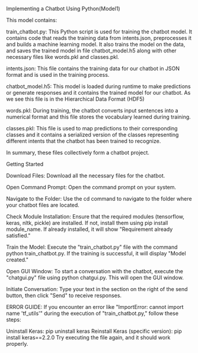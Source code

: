 Implementing a Chatbot Using Python(Model1)

This model contains:

train_chatbot.py:
This Python script is used for training the chatbot model. It contains code that reads the training data from intents.json, preprocesses it and builds a machine learning model. It also trains the model on the data, and saves the trained model in file chatbot_model.h5 along with other necessary files like words.pkl and classes.pkl.

intents.json:
This file contains the training data for our chatbot in JSON format and is used in the training process.

chatbot_model.h5:
This model is loaded during runtime to make predictions or generate responses and it contains the trained model for our chatbot. As we see this file is in the Hierarchical Data Format (HDF5)

words.pkl:
During training, the chatbot converts input sentences into a numerical format and this file stores the vocabulary learned during training.

classes.pkl:
This file is used to map predictions to their corresponding classes and it contains a serialized version of the classes representing different intents that the chatbot has been trained to recognize. 

In summary, these files collectively form a chatbot project. 


Getting Started

Download Files:
Download all the necessary files for the chatbot.

Open Command Prompt:
Open the command prompt on your system.

Navigate to the Folder:
Use the cd command to navigate to the folder where your chatbot files are located.

Check Module Installation:
Ensure that the required modules (tensorflow, keras, nltk, pickle) are installed. If not, install them using pip install module_name. If already installed, it will show "Requirement already satisfied."

Train the Model:
Execute the "train_chatbot.py" file with the command python train_chatbot.py. If the training is successful, it will display "Model created."

Open GUI Window:
To start a conversation with the chatbot, execute the "chatgui.py" file using python chatgui.py. This will open the GUI window.

Initiate Conversation:
Type your text in the section on the right of the send button, then click "Send" to receive responses.

ERROR GUIDE:
If you encounter an error like "ImportError: cannot import name 'tf_utils'" during the execution of "train_chatbot.py," follow these steps:

Uninstall Keras: pip uninstall keras
Reinstall Keras (specific version): pip install keras==2.2.0
Try executing the file again, and it should work properly.